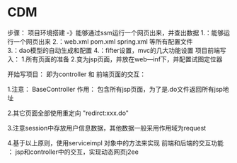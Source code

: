 # CDM
步骤：
项目环境搭建    -》能够通过ssm运行一个网页出来，并查出数据
1.：能够运行一个网页出来
2.：web.xml  pom.xml   spring.xml   等所有配置文件   
3.：dao模型的自动生成和配置
4.：fifter设置，mvc的几大功能设置
项目前端写入：
1.所有页面的准备
2.变为jsp页面，并放在web—inf下，并配置试图定位器

开始写项目：   即为controller 和 前端页面的交互：

1.注意：   BaseController 作用：  包含所有jsp页面，为了是.do文件返回所有jsp地址

2.其它页面全部使用重定向  "redirct:xxx.do"

3.注意session中存放用户信息数据，其他数据一般采用作用域为request

4.基于以上原则，使用serviceimpl 对象中的方法来实现  前端和后端的交互功能    ：    jsp和controller中的交互，实现动态网页j2ee
